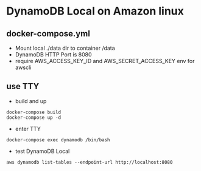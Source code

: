 # DynamoDB Local on Amazon linux

## docker-compose.yml
  - Mount local ./data dir to container /data
  - DynamoDB HTTP Port is 8080
  - require AWS_ACCESS_KEY_ID and AWS_SECRET_ACCESS_KEY env for awscli 

## use TTY
- build and up
```
docker-compose build
docker-compose up -d
```
- enter TTY
```
docker-compose exec dynamodb /bin/bash
```
- test DynamoDB Local
```
aws dynamodb list-tables --endpoint-url http://localhost:8080
```



